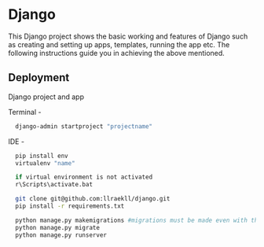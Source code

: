 
# Django

This Django project shows the basic working and features of Django such as creating and setting up apps, templates, running the app etc.
The following instructions guide you in achieving the above mentioned.



## Deployment

Django project and app

Terminal -

```bash
  django-admin startproject "projectname"
```
IDE -
```bash
  pip install env
  virtualenv "name"

  if virtual environment is not activated 
  r\Scripts\activate.bat 

  git clone git@github.com:llraekll/django.git
  pip install -r requirements.txt

  python manage.py makemigrations #migrations must be made even with the slightest change made in models.py
  python manage.py migrate
  python manage.py runserver

```
